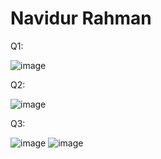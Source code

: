 # Navidur Rahman

Q1:

![image](https://github.com/Navidur1/ECE444-F2023-Assignment1/assets/26190375/7a3d640a-4c0e-4260-9a64-9acae1e323e3)

Q2:

![image](https://github.com/Navidur1/ECE444-F2023-Assignment1/assets/26190375/07aacf5d-aec8-4c29-b7ce-b3d78bb3b467)

Q3:

![image](https://github.com/Navidur1/ECE444-F2023-Assignment1/assets/26190375/0193b498-7893-4264-8f53-0120c8b8140d)
![image](https://github.com/Navidur1/ECE444-F2023-Assignment1/assets/26190375/814c17ac-3059-4233-a514-1207cb378665)

